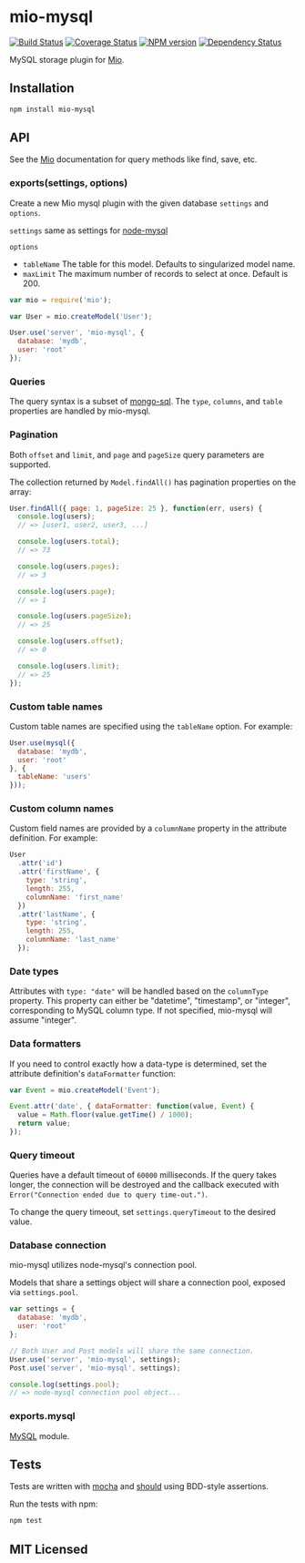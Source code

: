 # mio-mysql

[![Build Status](https://secure.travis-ci.org/alexmingoia/mio-mysql.png?branch=master)](http://travis-ci.org/alexmingoia/mio-mysql)
[![Coverage Status](https://coveralls.io/repos/alexmingoia/mio-mysql/badge.png?branch=master)](https://coveralls.io/r/alexmingoia/mio-mysql?branch=master)
[![NPM version](https://badge.fury.io/js/mio-mysql.png)](http://badge.fury.io/js/mio-mysql)
[![Dependency Status](https://david-dm.org/alexmingoia/mio-mysql.png)](http://david-dm.org/alexmingoia/mio-mysql)

MySQL storage plugin for [Mio][0].

## Installation

```sh
npm install mio-mysql
```

## API

See the [Mio][0] documentation for query methods like find, save, etc.

### exports(settings, options)

Create a new Mio mysql plugin with the given database `settings` and `options`.

`settings` same as settings for
[node-mysql](https://github.com/felixge/node-mysql/)

`options`
* `tableName` The table for this model. Defaults to singularized model name.
* `maxLimit` The maximum number of records to select at once. Default is 200.

```javascript
var mio = require('mio');

var User = mio.createModel('User');

User.use('server', 'mio-mysql', {
  database: 'mydb',
  user: 'root'
});
```

### Queries

The query syntax is a subset of [mongo-sql][1]. The `type`, `columns`,
and `table` properties are handled by mio-mysql.

### Pagination

Both `offset` and `limit`, and `page` and `pageSize` query parameters are
supported.

The collection returned by `Model.findAll()` has pagination properties on the
array:

```javascript
User.findAll({ page: 1, pageSize: 25 }, function(err, users) {
  console.log(users);
  // => [user1, user2, user3, ...]

  console.log(users.total);
  // => 73

  console.log(users.pages);
  // => 3

  console.log(users.page);
  // => 1

  console.log(users.pageSize);
  // => 25

  console.log(users.offset);
  // => 0

  console.log(users.limit);
  // => 25
});
```

### Custom table names

Custom table names are specified using the `tableName` option. For example:

```javascript
User.use(mysql({
  database: 'mydb',
  user: 'root'
}, {
  tableName: 'users'
}));
```

### Custom column names

Custom field names are provided by a `columnName` property in the attribute
definition. For example:

```javascript
User
  .attr('id')
  .attr('firstName', {
    type: 'string',
    length: 255,
    columnName: 'first_name'
  })
  .attr('lastName', {
    type: 'string',
    length: 255,
    columnName: 'last_name'
  });
```

### Date types

Attributes with `type: "date"` will be handled based on the `columnType`
property. This property can either be "datetime", "timestamp", or "integer",
corresponding to MySQL column type. If not specified, mio-mysql will assume
"integer".

### Data formatters

If you need to control exactly how a data-type is determined, set the attribute
definition's `dataFormatter` function:

```javascript
var Event = mio.createModel('Event');

Event.attr('date', { dataFormatter: function(value, Event) {
  value = Math.floor(value.getTime() / 1000);
  return value;
});
```

### Query timeout

Queries have a default timeout of `60000` milliseconds. If the query takes
longer, the connection will be destroyed and the callback executed with
`Error("Connection ended due to query time-out.")`.

To change the query timeout, set `settings.queryTimeout` to the desired value.

### Database connection

mio-mysql utilizes node-mysql's connection pool.

Models that share a settings object will share a connection pool, exposed via
`settings.pool`.

```javascript
var settings = {
  database: 'mydb',
  user: 'root'
};

// Both User and Post models will share the same connection.
User.use('server', 'mio-mysql', settings);
Post.use('server', 'mio-mysql', settings);

console.log(settings.pool);
// => node-mysql connection pool object...
```

### exports.mysql

[MySQL](https://github.com/felixge/node-mysql) module.

## Tests

Tests are written with [mocha](https://github.com/visionmedia/mocha) and
[should](https://github.com/visionmedia/should.js) using BDD-style assertions.

Run the tests with npm:

```sh
npm test
```

## MIT Licensed

[0]: https://github.com/alexmingoia/mio/
[1]: https://github.com/goodybag/mongo-sql/
